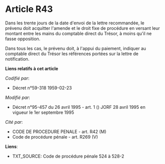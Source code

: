 # Article R43

Dans les trente jours de la date d'envoi de la lettre recommandée, le prévenu doit acquitter l'amende et le droit fixe de
procédure en versant leur montant entre les mains du comptable direct du Trésor, à moins qu'il ne fasse opposition.

Dans tous les cas, le prévenu doit, à l'appui du paiement, indiquer au comptable direct du Trésor les références portées sur
la lettre de notification.

**Liens relatifs à cet article**

_Codifié par_:

  - Décret n°59-318 1959-02-23

_Modifié par_:

  - Décret n°95-457 du 26 avril 1995 - art. 1 () JORF 28 avril 1995 en vigueur le 1er septembre 1995

_Cité par_:

  - CODE DE PROCEDURE PENALE - art. R42 (M)
  - Code de procédure pénale - art. R269 (V)

**Liens**:

  - TXT_SOURCE: Code de procédure pénale 524 à 528-2
